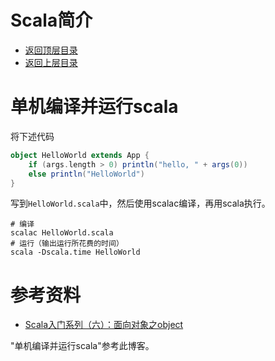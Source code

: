 # Scala简介

* [返回顶层目录](../../SUMMARY.md)
* [返回上层目录](scala.md)



# 单机编译并运行scala

将下述代码

```scala
object HelloWorld extends App { 
    if (args.length > 0) println("hello, " + args(0)) 
    else println("HelloWorld") 
} 
```

写到`HelloWorld.scala`中，然后使用scalac编译，再用scala执行。

```shell
# 编译 
scalac HelloWorld.scala 
# 运行（输出运行所花费的时间） 
scala -Dscala.time HelloWorld 
```









# 参考资料

* [Scala入门系列（六）：面向对象之object](https://www.cnblogs.com/LiCheng-/p/8022289.html)

"单机编译并运行scala"参考此博客。



